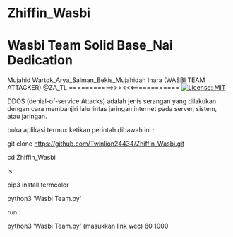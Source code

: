 # Zhiffin_Wasbi
# Wasbi Team Solid Base_Nai Dedication
Mujahid Wartok_Arya_Salman_Bekis_Mujahidah Inara
(WASBI TEAM ATTACKER)
       @ZA_TL
===========>>><<<============
[![License: MIT](https://img.shields.io/badge/License-MIT-yellow.svg)](https://opensource.org/licenses/MIT)

DDOS (denial-of-service Attacks) adalah jenis serangan yang dilakukan dengan cara membanjiri lalu lintas jaringan internet pada server, sistem, atau jaringan.

buka aplikasi termux ketikan perintah dibawah ini :

git clone https://github.com/Twinlion24434/Zhiffin_Wasbi.git

cd Zhiffin_Wasbi

ls

pip3 install termcolor

python3 'Wasbi Team.py'


run :


python3 'Wasbi Team.py' (masukkan link wec) 80 1000
